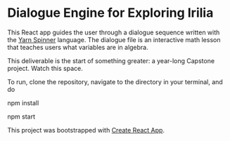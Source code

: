 # Dialogue Engine for Exploring Irilia

This React app guides the user through a dialogue sequence written with the [Yarn Spinner](https://yarnspinner.dev/) language. The dialogue file is an interactive math lesson that teaches users what variables are in algebra. 

This deliverable is the start of something greater: a year-long Capstone project. Watch this space.

To run, clone the repository, navigate to the directory in your terminal, and do

npm install

npm start


This project was bootstrapped with [Create React App](https://github.com/facebook/create-react-app).
